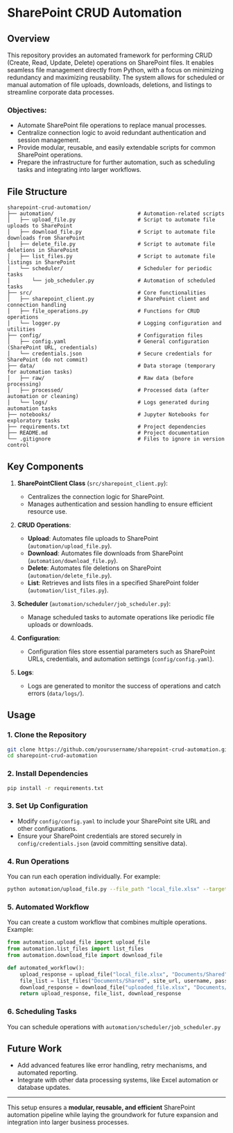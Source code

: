 # **SharePoint CRUD Automation**

## **Overview**
This repository provides an automated framework for performing CRUD (Create, Read, Update, Delete) operations on SharePoint files. It enables seamless file management directly from Python, with a focus on minimizing redundancy and maximizing reusability. The system allows for scheduled or manual automation of file uploads, downloads, deletions, and listings to streamline corporate data processes.

### **Objectives:**
- Automate SharePoint file operations to replace manual processes.
- Centralize connection logic to avoid redundant authentication and session management.
- Provide modular, reusable, and easily extendable scripts for common SharePoint operations.
- Prepare the infrastructure for further automation, such as scheduling tasks and integrating into larger workflows.

## **File Structure**

```
sharepoint-crud-automation/
├── automation/                           # Automation-related scripts
│   ├── upload_file.py                    # Script to automate file uploads to SharePoint
│   ├── download_file.py                  # Script to automate file downloads from SharePoint
│   ├── delete_file.py                    # Script to automate file deletions in SharePoint
│   ├── list_files.py                     # Script to automate file listings in SharePoint
│   └── scheduler/                        # Scheduler for periodic tasks
│       └── job_scheduler.py              # Automation of scheduled tasks
├── src/                                  # Core functionalities
│   ├── sharepoint_client.py              # SharePoint client and connection handling
│   ├── file_operations.py                # Functions for CRUD operations
│   └── logger.py                         # Logging configuration and utilities
├── config/                               # Configuration files
│   ├── config.yaml                       # General configuration (SharePoint URL, credentials)
│   └── credentials.json                  # Secure credentials for SharePoint (do not commit)
├── data/                                 # Data storage (temporary for automation tasks)
│   ├── raw/                              # Raw data (before processing)
│   ├── processed/                        # Processed data (after automation or cleaning)
│   └── logs/                             # Logs generated during automation tasks
├── notebooks/                            # Jupyter Notebooks for exploratory tasks
├── requirements.txt                      # Project dependencies
├── README.md                             # Project documentation
└── .gitignore                            # Files to ignore in version control
```

## **Key Components**

1. **SharePointClient Class** (`src/sharepoint_client.py`):
   - Centralizes the connection logic for SharePoint.
   - Manages authentication and session handling to ensure efficient resource use.

2. **CRUD Operations**:
   - **Upload**: Automates file uploads to SharePoint (`automation/upload_file.py`).
   - **Download**: Automates file downloads from SharePoint (`automation/download_file.py`).
   - **Delete**: Automates file deletions on SharePoint (`automation/delete_file.py`).
   - **List**: Retrieves and lists files in a specified SharePoint folder (`automation/list_files.py`).

3. **Scheduler** (`automation/scheduler/job_scheduler.py`):
   - Manage scheduled tasks to automate operations like periodic file uploads or downloads.

4. **Configuration**:
   - Configuration files store essential parameters such as SharePoint URLs, credentials, and automation settings (`config/config.yaml`).

5. **Logs**:
   - Logs are generated to monitor the success of operations and catch errors (`data/logs/`).

## **Usage**

### 1. **Clone the Repository**
```bash
git clone https://github.com/yourusername/sharepoint-crud-automation.git
cd sharepoint-crud-automation
```

### 2. **Install Dependencies**
```bash
pip install -r requirements.txt
```

### 3. **Set Up Configuration**
- Modify `config/config.yaml` to include your SharePoint site URL and other configurations.
- Ensure your SharePoint credentials are stored securely in `config/credentials.json` (avoid committing sensitive data).

### 4. **Run Operations**

You can run each operation individually. For example:

```bash
python automation/upload_file.py --file_path "local_file.xlsx" --target_path "Documents/Shared"
```

### 5. **Automated Workflow**
You can create a custom workflow that combines multiple operations. Example:

```python
from automation.upload_file import upload_file
from automation.list_files import list_files
from automation.download_file import download_file

def automated_workflow():
    upload_response = upload_file("local_file.xlsx", "Documents/Shared", site_url, username, password)
    file_list = list_files("Documents/Shared", site_url, username, password)
    download_response = download_file("uploaded_file.xlsx", "Documents/Shared", site_url, username, password)
    return upload_response, file_list, download_response
```

### 6. **Scheduling Tasks**
You can schedule operations with `automation/scheduler/job_scheduler.py` 

## **Future Work**
- Add advanced features like error handling, retry mechanisms, and automated reporting.
- Integrate with other data processing systems, like Excel automation or database updates.

---

This setup ensures a **modular, reusable, and efficient** SharePoint automation pipeline while laying the groundwork for future expansion and integration into larger business processes.

